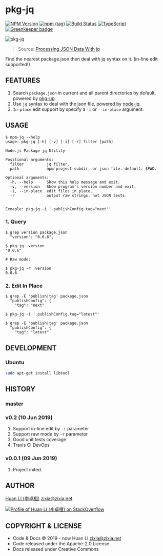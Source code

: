 # pkg-jq

[![NPM Version](https://badge.fury.io/js/pkg-jq.svg)](https://www.npmjs.com/package/pkg-jq)
[![npm (tag)](https://img.shields.io/npm/v/pkg-jq/next.svg)](https://www.npmjs.com/package/pkg-jq?activeTab=versions)
[![Build Status](https://api.travis-ci.com/huan/pkg-jq.svg?branch=master)](https://travis-ci.com/huan/pkg-jq)
[![TypeScript](https://img.shields.io/badge/%3C%2F%3E-TypeScript-blue.svg)](https://www.typescriptlang.org/)
[![Greenkeeper badge](https://badges.greenkeeper.io/huan/pkg-jq.svg)](https://greenkeeper.io/)

![pkg-jq](https://huan.github.io/pkg-jq/images/pkg-jq.gif)
> Source: [Processing JSON Data With jq](https://sites.temple.edu/tudsc/2017/09/21/processing-json-data-with-jq/)

Find the nearest package.json then deal with jq syntax on it. (in-line edit supported!)

## FEATURES

1. Search `package.json` in current and all parent directories by default, powered by [pkg-up](https://npmjs.com/package/pkg-up).
1. Use `jq` syntax to deal with the json file, powered by [node-jq](https://npmjs.com/package/node-jq).
1. `In-place` edit support by specify a `-i` or `--in-place` argument.

## USAGE

```shell
$ npm-jq --help
usage: pkg-jq [-h] [-v] [-i] [-r] filter [path]

Node.js Package jq Utility

Positional arguments:
  filter          jq filter.
  path            npm project subdir, or json file. default: $PWD.

Optional arguments:
  -h, --help      Show this help message and exit.
  -v, --version   Show program's version number and exit.
  -i, --in-place  edit files in place.
  -r              output raw strings, not JSON texts.


Exmaple: pkg-jq -i '.publishConfig.tag="next"'
```

### 1. Query

```shell
$ grep version package.json
  "version": "0.0.6",

$ pkg-jq .version
"0.0.6"

# Raw mode:

$ pkg-jq -r .version
0.0.6
```

### 2. Edit In Place

```shell
$ grep -E 'publish|tag' package.json
  "publishConfig": {
    "tag": "next"

$ pkg-jq -i '.publishConfig.tag="latest"'

$ grep -E 'publish|tag' package.json
  "publishConfig": {
    "tag": "latest"
```

## DEVELOPMENT

### Ubuntu

```sh
sudo apt-get install libtool
```

## HISTORY

### master

### v0.2 (10 Jun 2019)

1. Support in-line edit by `-i` parameter
1. Support raw mode by `-r` parameter
1. Good unit tests coverage
1. Travis CI DevOps

### v0.0.1 (09 Jun 2019)

1. Project inited.

## AUTHOR

[Huan LI (李卓桓)](http://linkedin.com/in/zixia) <zixia@zixia.net>

[![Profile of Huan LI (李卓桓) on StackOverflow](https://stackexchange.com/users/flair/265499.png)](https://stackexchange.com/users/265499)

## COPYRIGHT & LICENSE

- Code & Docs © 2019 - now Huan LI <zixia@zixia.net>
- Code released under the Apache-2.0 License
- Docs released under Creative Commons
